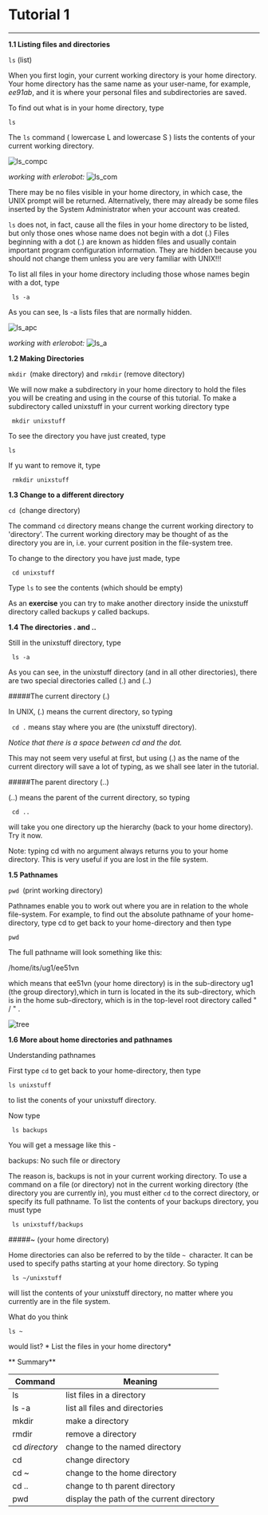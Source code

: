 # Tutorial 1
---

**1.1 Listing files and directories**

`ls` (list)

When you first login, your current working directory is your home directory. Your home directory has the same name as your user-name, for example, *ee91ab*, and it is where your personal files and subdirectories are saved.

To find out what is in your home directory, type

`ls`

The `ls` command ( lowercase L and lowercase S ) lists the contents of your current working directory.

![ls_compc](img1/unix-xterm1.gif)

*working with erlerobot:*
![ls_com](img1/ls_command.jpg)

There may be no files visible in your home directory, in which case, the UNIX prompt will be returned. Alternatively, there may already be some files inserted by the System Administrator when your account was created.

`ls` does not, in fact, cause all the files in your home directory to be listed, but only those ones whose name does not begin with a dot (.) Files beginning with a dot (.) are known as hidden files and usually contain important program configuration information. They are hidden because you should not change them unless you are very familiar with UNIX!!!

To list all files in your home directory including those whose names begin with a dot, type

` ls -a`

As you can see, ls -a lists files that are normally hidden.

![ls_apc](img1/unix-xterm2.gif)

*working with erlerobot:*
![ls_a](img1/ls-a.jpg)

**1.2 Making Directories**

`mkdir `(make directory) and `rmkdir` (remove ditectory)

We will now make a subdirectory in your home directory to hold the files you will be creating and using in the course of this tutorial. To make a subdirectory called unixstuff in your current working directory type

` mkdir unixstuff`

To see the directory you have just created, type

`ls`

If yu want to remove it, type

` rmkdir unixstuff`

**1.3 Change to a different directory**

`cd `(change directory)

The command `cd` directory means change the current working directory to 'directory'. The current working directory may be thought of as the directory you are in, i.e. your current position in the file-system tree.

To change to the directory you have just made, type

` cd unixstuff`

Type `ls` to see the contents (which should be empty)

As an **exercise** you can try to make another directory inside the unixstuff directory called backups y called backups.

**1.4 The directories . and ..**

Still in the unixstuff directory, type

` ls -a`

As you can see, in the unixstuff directory (and in all other directories), there are two special directories called (.) and (..)

#####The current directory (.)

In UNIX, (.) means the current directory, so typing

` cd .`
means stay where you are (the unixstuff directory).

*Notice that there is a space between cd and the dot.*

This may not seem very useful at first, but using (.) as the name of the current directory will save a lot of typing, as we shall see later in the tutorial.

#####The parent directory (..)

(..) means the parent of the current directory, so typing

` cd ..`

will take you one directory up the hierarchy (back to your home directory). Try it now.

Note: typing cd with no argument always returns you to your home directory. This is very useful if you are lost in the file system.

**1.5 Pathnames**

`pwd `(print working directory)

Pathnames enable you to work out where you are in relation to the whole file-system. For example, to find out the absolute pathname of your home-directory, type cd to get back to your home-directory and then type

`pwd`

The full pathname will look something like this:

/home/its/ug1/ee51vn

which means that ee51vn (your home directory) is in the sub-directory ug1 (the group directory),which in turn is located in the its sub-directory, which is in the home sub-directory, which is in the top-level root directory called " / " .

![tree](img1/unix-tree.png)

**1.6 More about home directories and pathnames**

Understanding pathnames

First type `cd` to get back to your home-directory, then type

`ls unixstuff`

to list the conents of your unixstuff directory.

Now type

` ls backups`

You will get a message like this -

backups: No such file or directory

The reason is, backups is not in your current working directory. To use a command on a file (or directory) not in the current working directory (the directory you are currently in), you must either `cd` to the correct directory, or specify its full pathname. To list the contents of your backups directory, you must type

` ls unixstuff/backups`



#####~ (your home directory)

Home directories can also be referred to by the tilde `~ `character. It can be used to specify paths starting at your home directory. So typing

` ls ~/unixstuff`

will list the contents of your unixstuff directory, no matter where you currently are in the file system.

What do you think

`ls ~`

would list? * List the files in your home directory*

** Summary**

| **Command** | **Meaning** |
|---------------|------------------|
| ls| list files in a directory|
| ls -a | list all files and directories|
| mkdir | make a directory|
| rmdir | remove a directory|
| cd *directory* | change to the named directory|
| cd | change directory|
| cd ~ | change to the home directory|
| cd .. | change to th parent directory|
| pwd | display the path of the current directory|













